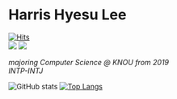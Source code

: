 # Harris Hyesu Lee
[![Hits](https://hits.seeyoufarm.com/api/count/incr/badge.svg?url=https%3A%2F%2Fgithub.com%2FSallyrideauto%2F&count_bg=%23000000&title_bg=%23000000&icon=github.svg&icon_color=%23E7E7E7&title=hits&edge_flat=true)](https://github.com/Sallyrideauto)<br>
<a href="https://www.instagram.com/varsity_sally/"><img src="https://img.shields.io/badge/Instagram-7D4E57?style=flat-square&logo=Instagram&logoColor=ffffff"></a> <a href="https://www.instagram.com/varsity_sally/"><img src="https://img.shields.io/badge/Tistory-6E8894?style=flat-square&logo=Telegraph&logoColor=ffffff"></a><p>
<i>majoring Computer Science @ KNOU from 2019<br>
  INTP-INTJ</i><p>
![GitHub stats](https://github-readme-stats.vercel.app/api?username=Sallyrideauto&show_icons=true&theme=rose_pine)
[![Top Langs](https://github-readme-stats.vercel.app/api/top-langs/?username=Sallyrideauto)](https://github.com/Sallyrideauto/github-readme-stats)
